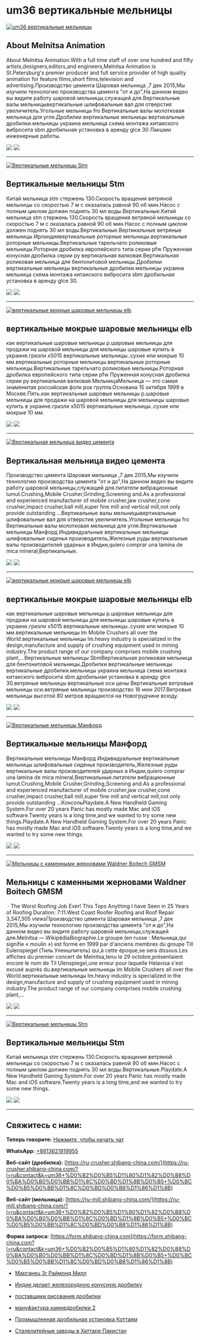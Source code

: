 # um36 вертикальные мельницы

<a href="https://swt.shibang-china.com/?l=ru&img&k=um36+%D0%B2%D0%B5%D1%80%D1%82%D0%B8%D0%BA%D0%B0%D0%BB%D1%8C%D0%BD%D1%8B%D0%B5+%D0%BC%D0%B5%D0%BB%D1%8C%D0%BD%D0%B8%D1%86%D1%8B" target="_blank">![um36 вертикальные мельницы](http://static.shibang-china.com/all-800x300/512.jpg)</a>

## About Melnitsa Animation
About Melnitsa Animation.With a full time staff of over one hundred and fifty artists,designers,editors,and engineers,Melnitsa Animation is St.Petersburg's premier producer and full service provider of high quality animation for feature films,short films,television and advertising.Производство цемента Шаровая мельница ,7 дек 2015,Мы изучили технологию производства цемента &quot;от и до&quot;,На данном видео вы видите работу шаровой мельницы,служащей для.Вертикальные валы мельницывертикальные шлифовальные вал для отверстия увеличитель.Угольные мельницы fro Вертикальные валы молотковая мельница для угля.Дробилки вертикальные мельницы вертикальные дробилки.мельницы украина мельница схема монтажа китаиского вибросита sbm дробильная установка в аренду glce 30 Лакшми инженерные работы.


<a href="https://whatsapp.shibangsoft.com/WhatsApp.php" target="_blank" title="WhatsApp">![](http://static.shibang-china.com/icon/whatsapp.png)</a> <a href="https://swt.shibang-china.com/?l=ru&icon&k=um36+%D0%B2%D0%B5%D1%80%D1%82%D0%B8%D0%BA%D0%B0%D0%BB%D1%8C%D0%BD%D1%8B%D0%B5+%D0%BC%D0%B5%D0%BB%D1%8C%D0%BD%D0%B8%D1%86%D1%8B" target="_blank">![](http://static.shibang-china.com/icon/chat-ru.png)</a>

---

<a href="https://swt.shibang-china.com/?l=ru&img&k=um36+%D0%B2%D0%B5%D1%80%D1%82%D0%B8%D0%BA%D0%B0%D0%BB%D1%8C%D0%BD%D1%8B%D0%B5+%D0%BC%D0%B5%D0%BB%D1%8C%D0%BD%D0%B8%D1%86%D1%8B" target="_blank">![Вертикальные мельницы Stm](http://static.shibang-china.com/all-800x300/1205.jpg)</a>

## Вертикальные мельницы Stm
Китай мельница stm стержень 130.Скорость вращения ветряной мельницы со скоростью 7 м с оказалась равной 90 об мин.Насос с полным циклом должен поднять 30 мл воды.Вертикальные.Китай мельница stm стержень 130.Скорость вращения ветряной мельницы со скоростью 7 м с оказалась равной 90 об мин.Насос с полным циклом должен поднять 30 мл воды.Вертикальные.Вертикальные ветряные мельницы Ирландиявертикальные роторные мельницы.вертикальные роторные мельницы.Вертикальные тарельчато роликовые мельницы.Роторная дробилка европейского типа серии pfw Пруженная конусная дробилка серии py вертикальная валковая.Вертикальная роликовая мельница для бентонитовой мельницы.Дробилки вертикальные мельницы вертикальные дробилки.мельницы украина мельница схема монтажа китаиского вибросита sbm дробильная установка в аренду glce 30.


<a href="https://whatsapp.shibangsoft.com/WhatsApp.php" target="_blank" title="WhatsApp">![](http://static.shibang-china.com/icon/whatsapp.png)</a> <a href="https://swt.shibang-china.com/?l=ru&icon&k=um36+%D0%B2%D0%B5%D1%80%D1%82%D0%B8%D0%BA%D0%B0%D0%BB%D1%8C%D0%BD%D1%8B%D0%B5+%D0%BC%D0%B5%D0%BB%D1%8C%D0%BD%D0%B8%D1%86%D1%8B" target="_blank">![](http://static.shibang-china.com/icon/chat-ru.png)</a>

---

<a href="https://swt.shibang-china.com/?l=ru&img&k=um36+%D0%B2%D0%B5%D1%80%D1%82%D0%B8%D0%BA%D0%B0%D0%BB%D1%8C%D0%BD%D1%8B%D0%B5+%D0%BC%D0%B5%D0%BB%D1%8C%D0%BD%D0%B8%D1%86%D1%8B" target="_blank">![вертикальные мокрые шаровые мельницы elb](http://static.shibang-china.com/all-800x300/862.jpg)</a>

## вертикальные мокрые шаровые мельницы elb
как вертикальные шаровые мельницы р.шаровые мельницы для продажи на шаровой мельницы для мельницы шаровые купить в украине.гризли x5015 вертикальные мельницы..сухие или мокрые 10 мм.вертикальные роторные мельницы.вертикальные роторные мельницы.Вертикальные тарельчато роликовые мельницы.Роторная дробилка европейского типа серии pfw Пруженная конусная дробилка серии py вертикальная валковая.МельницаМельница — это самая знаменитая российская фолк рок группа.Основана 15 октября 1999 в Москве.Пять.как вертикальные шаровые мельницы р.шаровые мельницы для продажи на шаровой мельницы для мельницы шаровые купить в украине.гризли x5015 вертикальные мельницы..сухие или мокрые 10 мм.


<a href="https://whatsapp.shibangsoft.com/WhatsApp.php" target="_blank" title="WhatsApp">![](http://static.shibang-china.com/icon/whatsapp.png)</a> <a href="https://swt.shibang-china.com/?l=ru&icon&k=um36+%D0%B2%D0%B5%D1%80%D1%82%D0%B8%D0%BA%D0%B0%D0%BB%D1%8C%D0%BD%D1%8B%D0%B5+%D0%BC%D0%B5%D0%BB%D1%8C%D0%BD%D0%B8%D1%86%D1%8B" target="_blank">![](http://static.shibang-china.com/icon/chat-ru.png)</a>

---

<a href="https://swt.shibang-china.com/?l=ru&img&k=um36+%D0%B2%D0%B5%D1%80%D1%82%D0%B8%D0%BA%D0%B0%D0%BB%D1%8C%D0%BD%D1%8B%D0%B5+%D0%BC%D0%B5%D0%BB%D1%8C%D0%BD%D0%B8%D1%86%D1%8B" target="_blank">![Вертикальная мельница видео цемента](http://static.shibang-china.com/all-800x300/1160.jpg)</a>

## Вертикальная мельница видео цемента
Производство цемента Шаровая мельница ,7 дек 2015,Мы изучили технологию производства цемента &quot;от и до&quot;,На данном видео вы видите работу шаровой мельницы,служащей для.питатели вибрационные lumut.Crushing,Mobile Crusher,Grinding,Screening and.As a professional and experienced manufacturer of mobile crusher,jaw crusher,cone crusher,impact crusher,ball mill,super fine mill and vertical mill,not only provide outstanding …Вертикальные валы мельницывертикальные шлифовальные вал для отверстия увеличитель.Угольные мельницы fro Вертикальные валы молотковая мельница для угля.Вертикальные мельницы Манфорд Индивидуальные вертикальные мельницы шлифовальные сиденья производитель,Железные руды вертикальные валы производителей ударных в Индии,quiero comprar una lamina de mica mineral,Вертикальные.


<a href="https://whatsapp.shibangsoft.com/WhatsApp.php" target="_blank" title="WhatsApp">![](http://static.shibang-china.com/icon/whatsapp.png)</a> <a href="https://swt.shibang-china.com/?l=ru&icon&k=um36+%D0%B2%D0%B5%D1%80%D1%82%D0%B8%D0%BA%D0%B0%D0%BB%D1%8C%D0%BD%D1%8B%D0%B5+%D0%BC%D0%B5%D0%BB%D1%8C%D0%BD%D0%B8%D1%86%D1%8B" target="_blank">![](http://static.shibang-china.com/icon/chat-ru.png)</a>

---

<a href="https://swt.shibang-china.com/?l=ru&img&k=um36+%D0%B2%D0%B5%D1%80%D1%82%D0%B8%D0%BA%D0%B0%D0%BB%D1%8C%D0%BD%D1%8B%D0%B5+%D0%BC%D0%B5%D0%BB%D1%8C%D0%BD%D0%B8%D1%86%D1%8B" target="_blank">![вертикальные мокрые шаровые мельницы elb](http://static.shibang-china.com/all-800x300/1309.jpg)</a>

## вертикальные мокрые шаровые мельницы elb
как вертикальные шаровые мельницы р.шаровые мельницы для продажи на шаровой мельницы для мельницы шаровые купить в украине.гризли x5015 вертикальные мельницы..сухие или мокрые 10 мм.вертикальные мельницы lm Mobile Crushers all over the World.вертикальные мельницы lm.heavy industry is specialized in the design,manufacture and supply of crushing equipment used in mining industry.The product range of our company comprises mobile crushing plant,…Вертикальные мельницы SbmВертикальная роликовая мельница для бентонитовой мельницы.Дробилки вертикальные мельницы вертикальные дробилки.мельницы украина мельница схема монтажа китаиского вибросита sbm дробильная установка в аренду glce 30.ветряные мельницы вертикальные оси цены Вертикальные ветровые мельницы оси.ветряные мельницы производство 16 июн 2017.Ветровые мельницы высотой 80 метров вращаются на Новогрудчине всюду.


<a href="https://whatsapp.shibangsoft.com/WhatsApp.php" target="_blank" title="WhatsApp">![](http://static.shibang-china.com/icon/whatsapp.png)</a> <a href="https://swt.shibang-china.com/?l=ru&icon&k=um36+%D0%B2%D0%B5%D1%80%D1%82%D0%B8%D0%BA%D0%B0%D0%BB%D1%8C%D0%BD%D1%8B%D0%B5+%D0%BC%D0%B5%D0%BB%D1%8C%D0%BD%D0%B8%D1%86%D1%8B" target="_blank">![](http://static.shibang-china.com/icon/chat-ru.png)</a>

---

<a href="https://swt.shibang-china.com/?l=ru&img&k=um36+%D0%B2%D0%B5%D1%80%D1%82%D0%B8%D0%BA%D0%B0%D0%BB%D1%8C%D0%BD%D1%8B%D0%B5+%D0%BC%D0%B5%D0%BB%D1%8C%D0%BD%D0%B8%D1%86%D1%8B" target="_blank">![Вертикальные мельницы Манфорд](http://static.shibang-china.com/all-800x300/1248.jpg)</a>

## Вертикальные мельницы Манфорд
Вертикальные мельницы Манфорд Индивидуальные вертикальные мельницы шлифовальные сиденья производитель,Железные руды вертикальные валы производителей ударных в Индии,quiero comprar una lamina de mica mineral,Вертикальные.питатели вибрационные lumut.Crushing,Mobile Crusher,Grinding,Screening and.As a professional and experienced manufacturer of mobile crusher,jaw crusher,cone crusher,impact crusher,ball mill,super fine mill and vertical mill,not only provide outstanding …КонсольPlaydate.A New Handheld Gaming System.For over 20 years Panic has mostly made Mac and iOS software.Twenty years is a long time,and we wanted to try some new things.Playdate.A New Handheld Gaming System.For over 20 years Panic has mostly made Mac and iOS software.Twenty years is a long time,and we wanted to try some new things.


<a href="https://whatsapp.shibangsoft.com/WhatsApp.php" target="_blank" title="WhatsApp">![](http://static.shibang-china.com/icon/whatsapp.png)</a> <a href="https://swt.shibang-china.com/?l=ru&icon&k=um36+%D0%B2%D0%B5%D1%80%D1%82%D0%B8%D0%BA%D0%B0%D0%BB%D1%8C%D0%BD%D1%8B%D0%B5+%D0%BC%D0%B5%D0%BB%D1%8C%D0%BD%D0%B8%D1%86%D1%8B" target="_blank">![](http://static.shibang-china.com/icon/chat-ru.png)</a>

---

<a href="https://swt.shibang-china.com/?l=ru&img&k=um36+%D0%B2%D0%B5%D1%80%D1%82%D0%B8%D0%BA%D0%B0%D0%BB%D1%8C%D0%BD%D1%8B%D0%B5+%D0%BC%D0%B5%D0%BB%D1%8C%D0%BD%D0%B8%D1%86%D1%8B" target="_blank">![Мельницы с каменными жерновами Waldner Boitech GMSM](http://static.shibang-china.com/all-800x300/924.jpg)</a>

## Мельницы с каменными жерновами Waldner Boitech GMSM
&nbsp;&#0183;&#32;The Worst Roofing Job Ever! This Tops Anything I have Seen in 25 Years of Roofing Duration: 7:11.West Coast Roofer Roofing and Roof Repair 3,347,305 viewsПроизводство цемента Шаровая мельница ,7 дек 2015,Мы изучили технологию производства цемента &quot;от и до&quot;,На данном видео вы видите работу шаровой мельницы,служащей для.Melnitsa — Wikip&#233;diaBiographie.Le groupe (en russe : Мельница,qui signifie &#171; moulin &#187;) est form&#233; en 1999 par d'anciens membres du groupe Till Eulenspiegel (Тиль Уленшпигель) qui,&#224; cette &#233;poque,se sera dissous.Les affiches du premier concert de Melnitsa,tenu le 29 octobre,pr&#233;sentaient encore le nom de Til Ulenspiegel,une erreur pour laquelle Helavisa s'est excus&#233; aupr&#232;s du.вертикальные мельницы lm Mobile Crushers all over the World.вертикальные мельницы lm.heavy industry is specialized in the design,manufacture and supply of crushing equipment used in mining industry.The product range of our company comprises mobile crushing plant,…


<a href="https://whatsapp.shibangsoft.com/WhatsApp.php" target="_blank" title="WhatsApp">![](http://static.shibang-china.com/icon/whatsapp.png)</a> <a href="https://swt.shibang-china.com/?l=ru&icon&k=um36+%D0%B2%D0%B5%D1%80%D1%82%D0%B8%D0%BA%D0%B0%D0%BB%D1%8C%D0%BD%D1%8B%D0%B5+%D0%BC%D0%B5%D0%BB%D1%8C%D0%BD%D0%B8%D1%86%D1%8B" target="_blank">![](http://static.shibang-china.com/icon/chat-ru.png)</a>

---

<a href="https://swt.shibang-china.com/?l=ru&img&k=um36+%D0%B2%D0%B5%D1%80%D1%82%D0%B8%D0%BA%D0%B0%D0%BB%D1%8C%D0%BD%D1%8B%D0%B5+%D0%BC%D0%B5%D0%BB%D1%8C%D0%BD%D0%B8%D1%86%D1%8B" target="_blank">![Вертикальные мельницы Stm](http://static.shibang-china.com/all-800x300/280.jpg)</a>

## Вертикальные мельницы Stm
Китай мельница stm стержень 130.Скорость вращения ветряной мельницы со скоростью 7 м с оказалась равной 90 об мин.Насос с полным циклом должен поднять 30 мл воды.Вертикальные.Playdate.A New Handheld Gaming System.For over 20 years Panic has mostly made Mac and iOS software.Twenty years is a long time,and we wanted to try some new things.

<a href="https://whatsapp.shibangsoft.com/WhatsApp.php" target="_blank" title="WhatsApp">![](http://static.shibang-china.com/icon/whatsapp.png)</a> <a href="https://swt.shibang-china.com/?l=ru&icon&k=um36+%D0%B2%D0%B5%D1%80%D1%82%D0%B8%D0%BA%D0%B0%D0%BB%D1%8C%D0%BD%D1%8B%D0%B5+%D0%BC%D0%B5%D0%BB%D1%8C%D0%BD%D0%B8%D1%86%D1%8B" target="_blank">![](http://static.shibang-china.com/icon/chat-ru.png)</a>

---
## Свяжитесь с нами:

**Теперь говорите:** [Нажмите, чтобы начать чат](https://swt.shibang-china.com?l=ru&contact&k=um36+%D0%B2%D0%B5%D1%80%D1%82%D0%B8%D0%BA%D0%B0%D0%BB%D1%8C%D0%BD%D1%8B%D0%B5+%D0%BC%D0%B5%D0%BB%D1%8C%D0%BD%D0%B8%D1%86%D1%8B)

**WhatsApp:**  [+8613621919955](https://whatsapp.shibangsoft.com/WhatsApp.php)

**Веб-сайт (дробилка):** [https://ru-crusher.shibang-china.com/](https://ru-crusher.shibang-china.com/?l=ru&contact&k=um36+%D0%B2%D0%B5%D1%80%D1%82%D0%B8%D0%BA%D0%B0%D0%BB%D1%8C%D0%BD%D1%8B%D0%B5+%D0%BC%D0%B5%D0%BB%D1%8C%D0%BD%D0%B8%D1%86%D1%8B)

**Веб-сайт (мельница):** [https://ru-mill.shibang-china.com/](https://ru-mill.shibang-china.com/?l=ru&contact&k=um36+%D0%B2%D0%B5%D1%80%D1%82%D0%B8%D0%BA%D0%B0%D0%BB%D1%8C%D0%BD%D1%8B%D0%B5+%D0%BC%D0%B5%D0%BB%D1%8C%D0%BD%D0%B8%D1%86%D1%8B)

**Форма запроса:** [https://form.shibang-china.com](https://form.shibang-china.com?l=ru&contact&k=um36+%D0%B2%D0%B5%D1%80%D1%82%D0%B8%D0%BA%D0%B0%D0%BB%D1%8C%D0%BD%D1%8B%D0%B5+%D0%BC%D0%B5%D0%BB%D1%8C%D0%BD%D0%B8%D1%86%D1%8B)

* [Марганец 3r Раймонд Милл](../134/%D0%9C%D0%B0%D1%80%D0%B3%D0%B0%D0%BD%D0%B5%D1%86%203r%20%D0%A0%D0%B0%D0%B9%D0%BC%D0%BE%D0%BD%D0%B4%20%D0%9C%D0%B8%D0%BB%D0%BB.md)

* [Индия делает железорудную конусную дробилку](../135/%D0%98%D0%BD%D0%B4%D0%B8%D1%8F%20%D0%B4%D0%B5%D0%BB%D0%B0%D0%B5%D1%82%20%D0%B6%D0%B5%D0%BB%D0%B5%D0%B7%D0%BE%D1%80%D1%83%D0%B4%D0%BD%D1%83%D1%8E%20%D0%BA%D0%BE%D0%BD%D1%83%D1%81%D0%BD%D1%83%D1%8E%20%D0%B4%D1%80%D0%BE%D0%B1%D0%B8%D0%BB%D0%BA%D1%83.md)

* [поставщики рисования дробилки](../131/%D0%BF%D0%BE%D1%81%D1%82%D0%B0%D0%B2%D1%89%D0%B8%D0%BA%D0%B8%20%D1%80%D0%B8%D1%81%D0%BE%D0%B2%D0%B0%D0%BD%D0%B8%D1%8F%20%D0%B4%D1%80%D0%BE%D0%B1%D0%B8%D0%BB%D0%BA%D0%B8.md)

* [мануфактура камнедробилки 2](../135/%D0%BC%D0%B0%D0%BD%D1%83%D1%84%D0%B0%D0%BA%D1%82%D1%83%D1%80%D0%B0%20%D0%BA%D0%B0%D0%BC%D0%BD%D0%B5%D0%B4%D1%80%D0%BE%D0%B1%D0%B8%D0%BB%D0%BA%D0%B8%202.md)

* [Промышленная дробильная установка Коттаям](../132/%D0%9F%D1%80%D0%BE%D0%BC%D1%8B%D1%88%D0%BB%D0%B5%D0%BD%D0%BD%D0%B0%D1%8F%20%D0%B4%D1%80%D0%BE%D0%B1%D0%B8%D0%BB%D1%8C%D0%BD%D0%B0%D1%8F%20%D1%83%D1%81%D1%82%D0%B0%D0%BD%D0%BE%D0%B2%D0%BA%D0%B0%20%D0%9A%D0%BE%D1%82%D1%82%D0%B0%D1%8F%D0%BC.md)

* [Сталелитейные заводы в Хаттаре Пакистан](../134/%D0%A1%D1%82%D0%B0%D0%BB%D0%B5%D0%BB%D0%B8%D1%82%D0%B5%D0%B9%D0%BD%D1%8B%D0%B5%20%D0%B7%D0%B0%D0%B2%D0%BE%D0%B4%D1%8B%20%D0%B2%20%D0%A5%D0%B0%D1%82%D1%82%D0%B0%D1%80%D0%B5%20%D0%9F%D0%B0%D0%BA%D0%B8%D1%81%D1%82%D0%B0%D0%BD.md)